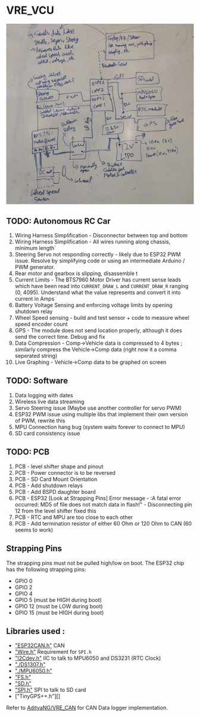 # VRE_VCU

![Banner](img/overview.jpeg)

## TODO: Autonomous RC Car

1. Wiring Harness Simplification - Disconnector between top and bottom 
2. Wiring Harness Simplification - All wires running along chassis, minimum length`
3. Steering Servo not responding correctly - likely due to ESP32 PWM issue. Resolve by simplifying code or using an intermediate Arduino /  PWM generator.
4. Rear motor and gearbox is slipping, disassemble t
5. Current Limits - The BTS7960 Motor Driver has current sense leads which have been read into `CURRENT_DRAW_L` and `CURRENT_DRAW_R` ranging (0, 4095). Understand what the value represents and convert it into current in Amps
6. Battery Voltage Sensing and enforcing voltage limits by opening shutdown relay 
7. Wheel Speed sensing - build and test sensor + code to measure wheel speed encoder count
8. GPS - The module does not send location properly, although it does send the correct time. Debug and fix
9. Data Compression - Comp->Vehicle data is compressed to 4 bytes ;  similarly compress the Vehicle->Comp data (right now it a comma seperated string)
10. Live Graphing - Vehicle->Comp data to be graphed on screen


## TODO: Software 
1. Data logging with dates
2. Wireless live data streaming 
3. Servo Steering issue (Maybe use another controller for servo PWM)
4. ESP32 PWM issue using multiple libs that implement their own version of PWM, rewrite this
5. MPU Connection hang bug (system waits forever to connect to MPU)
6. SD card consistency issue

## TODO: PCB
1. PCB - level shifter shape and pinout
2. PCB - Power connector is to be reversed
3. PCB - SD Card Mount Orientation
4. PCB - Add shutdown relays
5. PCB - Add BSPD daughter board
6. PCB - ESP32 [Look at Strapping Pins] Error message - :A fatal error occurred: MD5 of file does not match data in flash!" - Disconnecting pin 12 from the level shifter fixed this
7. PCB - RTC and MPU are too close to each other
8. PCB - Add termination resistor of either 60 Ohm or 120 Ohm to CAN (60 seems to work)

## Strapping Pins

The strapping pins must not be pulled high/low on boot. The ESP32 chip has the following strapping pins:

- GPIO 0
- GPIO 2
- GPIO 4
- GPIO 5 (must be HIGH during boot)
- GPIO 12 (must be LOW during boot)
- GPIO 15 (must be HIGH during boot)

## Libraries used :

- ["ESP32CAN.h"](https://www.arduino.cc/reference/en/libraries/can/) CAN
- ["Wire.h"](https://www.arduino.cc/en/reference/wire) Requirement for `SPI.h`
- ["I2Cdev.h"](http://github.com/jrowberg/i2cdevlib) IIC to talk to MPU6050 and DS3231 (RTC Clock)
- ["./DS1307.h"](https://github.com/jrowberg/i2cdevlib/tree/master/Arduino/DS1307)
- ["./MPU6050.h"](https://github.com/jrowberg/i2cdevlib/tree/master/Arduino/MPU6050)
- ["FS.h"](https://github.com/espressif/arduino-esp32/blob/master/libraries/FS/src/FS.h)
- ["SD.h"](https://github.com/espressif/arduino-esp32/blob/master/libraries/SD/src/SD.h)
- ["SPI.h"](https://github.com/espressif/arduino-esp32/tree/master/libraries/SPI) SPI to talk to SD card
- ["TinyGPS++.h"][]

Refer to [AdityaNG/VRE_CAN](https://github.com/AdityaNG/VRE_CAN) for CAN Data logger implementation.
